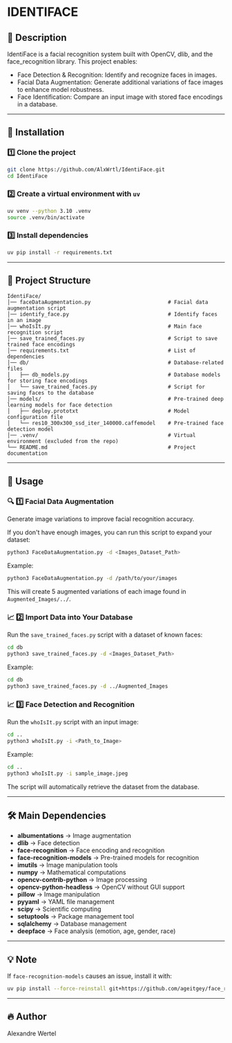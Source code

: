 # IDENTIFACE

## 📌 Description

IdentiFace is a facial recognition system built with OpenCV, dlib, and the face_recognition library. This project enables:

- Face Detection & Recognition: Identify and recognize faces in images.
- Facial Data Augmentation: Generate additional variations of face images to enhance model robustness.
- Face Identification: Compare an input image with stored face encodings in a database.

---

## 🚀 Installation

### 1️⃣ Clone the project

```bash
git clone https://github.com/AlxWrtl/IdentiFace.git
cd IdentiFace
```

### 2️⃣ Create a virtual environment with `uv`

```bash
uv venv --python 3.10 .venv
source .venv/bin/activate
```

### 3️⃣ Install dependencies

```bash
uv pip install -r requirements.txt
```

---

## 📂 Project Structure

```plaintext
IdentiFace/
│── faceDataAugmentation.py                         # Facial data augmentation script
│── identify_face.py                                # Identify faces in an image
│── whoIsIt.py                                      # Main face recognition script
│── save_trained_faces.py                           # Script to save trained face encodings
│── requirements.txt                                # List of dependencies
│── db/                                             # Database-related files
│   ├── db_models.py                                # Database models for storing face encodings
│   └── save_trained_faces.py                       # Script for saving faces to the database
│── models/                                         # Pre-trained deep learning models for face detection
│   ├── deploy.prototxt                             # Model configuration file
│   └── res10_300x300_ssd_iter_140000.caffemodel    # Pre-trained face detection model
│── .venv/                                          # Virtual environment (excluded from the repo)
└── README.md                                       # Project documentation
```

---

## 🎯 Usage

### 🔍 1️⃣  Facial Data Augmentation

Generate image variations to improve facial recognition accuracy.

If you don't have enough images, you can run this script to expand your dataset:

```bash
python3 FaceDataAugmentation.py -d <Images_Dataset_Path>
```

Example:

```bash
python3 FaceDataAugmentation.py -d /path/to/your/images
```

This will create 5 augmented variations of each image found in `Augmented_Images/../`.

### 📈 2️⃣ Import Data into Your Database

Run the `save_trained_faces.py` script with a dataset of known faces:

```bash
cd db
python3 save_trained_faces.py -d <Images_Dataset_Path>
```

Example:

```bash
cd db
python3 save_trained_faces.py -d ../Augmented_Images
```

### 📈 3️⃣ Face Detection and Recognition

Run the `whoIsIt.py` script with an input image:

```bash
cd ..
python3 whoIsIt.py -i <Path_to_Image>
```

Example:

```bash
cd ..
python3 whoIsIt.py -i sample_image.jpeg
```

The script will automatically retrieve the dataset from the database.

---

## 🛠 Main Dependencies

- **albumentations** → Image augmentation
- **dlib** → Face detection
- **face-recognition** → Face encoding and recognition
- **face-recognition-models** → Pre-trained models for recognition
- **imutils** → Image manipulation tools
- **numpy** → Mathematical computations
- **opencv-contrib-python** → Image processing
- **opencv-python-headless** → OpenCV without GUI support
- **pillow** → Image manipulation
- **pyyaml** → YAML file management
- **scipy** → Scientific computing
- **setuptools** → Package management tool
- **sqlalchemy** → Database management
- **deepface** → Face analysis (emotion, age, gender, race)

---

## 💡 Note

If `face-recognition-models` causes an issue, install it with:

```bash
uv pip install --force-reinstall git+https://github.com/ageitgey/face_recognition_models
```

---

## 🔥 Author

Alexandre Wertel
